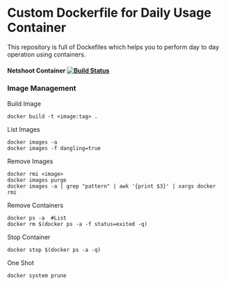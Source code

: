 # Custom Dockerfile for Daily Usage Container 

This repository is full of Dockefiles which helps you to perform day to day operation using containers.







#### Netshoot Container  [![Build Status](https://dev.azure.com/singharunk16/dockerfile/_apis/build/status/NetShoot-Build?branchName=netshoot)](https://dev.azure.com/singharunk16/dockerfile/_build/latest?definitionId=7&branchName=netshoot)


### Image Management
Build Image
```
docker build -t <image:tag> .
```
List Images
```
docker images -a
docker images -f dangling=true
```
Remove Images
```
docker rmi <image>
docker images purge
docker images -a | grep "pattern" | awk '{print $3}' | xargs docker rmi
```
Remove Containers
```
docker ps -a  #List
docker rm $(docker ps -a -f status=exited -q)
```
Stop Container
```
docker stop $(docker ps -a -q)
```

One Shot
```
docker system prune
```
